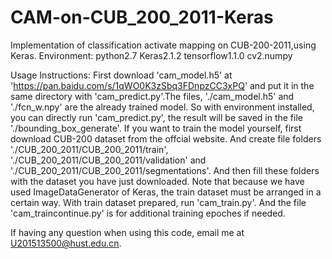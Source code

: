 # CAM-on-CUB_200_2011-Keras
Implementation of classification activate mapping on CUB-200-2011,using Keras.
Environment:
    python2.7
    Keras2.1.2
    tensorflow1.1.0
    cv2.numpy
    
Usage Instructions:
    First download 'cam_model.h5' at 'https://pan.baidu.com/s/1qWO0K3zSbq3FDnpzCC3xPQ' and put it in the same directory with 'cam_predict.py'.The files, './cam_model.h5' and './fcn_w.npy' are the already trained model. So with environment installed, you can directly run 'cam_predict.py', the result will be saved in the file './bounding_box_generate'.
    If you want to train the model yourself, first download CUB-200 dataset from the offcial website. And create file folders './CUB_200_2011/CUB_200_2011/train', './CUB_200_2011/CUB_200_2011/validation' and './CUB_200_2011/CUB_200_2011/segmentations'. And then fill these folders with the dataset you have just downloaded. Note that because we have used ImageDataGenerator of Keras, the train dataset must be arranged in a certain way. With train dataset prepared, run 'cam_train.py'. And the file 'cam_traincontinue.py' is for additional training epoches if needed. 
    
If having any question when using this code, email me at U201513500@hust.edu.cn.
    
 
    

    
